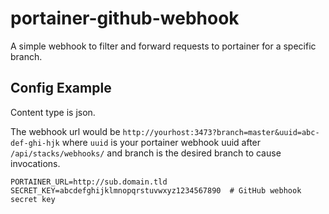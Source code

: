 # portainer-github-webhook

A simple webhook to filter and forward requests to portainer for a specific branch.

## Config Example

Content type is json.

The webhook url would be `http://yourhost:3473?branch=master&uuid=abc-def-ghi-hjk` where `uuid` is your portainer webhook uuid after `/api/stacks/webhooks/` and branch is the desired branch to cause invocations.

```properties
PORTAINER_URL=http://sub.domain.tld
SECRET_KEY=abcdefghijklmnopqrstuvwxyz1234567890  # GitHub webhook secret key
```
